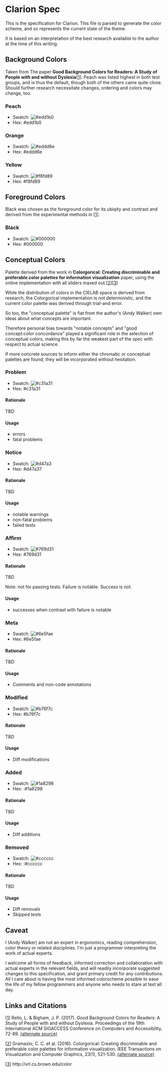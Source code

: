 # Clarion Spec
This is the specification for Clarion. This file is parsed to generate the color scheme, and so represents the current state of the theme.

It is based on an interpretation of the best research available to the author at the time of this writing.

## Background Colors
Taken from The paper **Good Background Colors for Readers: A Study of People with and without Dyslexia**[[1]]. Peach was listed highest in both test groups, and is thus the default, though both of the others came quite close. Should further research necessitate changes, ordering and colors may change, too.

### Peach
* Swatch: ![#edd1b0](https://via.placeholder.com/15/edd1b0/000000?text=+)
* Hex: #edd1b0

### Orange
* Swatch: ![#eddd6e](https://via.placeholder.com/15/eddd6e/000000?text=+)
* Hex: #eddd6e

### Yellow
* Swatch: ![#f8fd89](https://via.placeholder.com/15/f8fd89/000000?text=+)
* Hex: #f8fd89

## Foreground Colors

Black was chosen as the foreground color for its ubiqity and contrast and derived from the experimental methods in [[1]].

### Black
* Swatch: ![#000000](https://via.placeholder.com/15/000000/000000?text=+)
* Hex: #000000

## Conceptual Colors
Palette derived from the work in **Colorgorical: Creating discriminable and preferable color palettes for information visualization** paper, using the online implementation with all sliders maxed out.[[2]][[3]]

While the distribution of colors in the CIELAB space is derived from research, the Colorgorical implementation is not deterministic, and the current color palette was derived through trial-and error.

So too, the "conceptual palette" is fiat from the author's (Andy Walker) own ideas about what concepts are important.

Therefore personal bias towards "notable concepts" and "good concept:color concordance" played a significant role in the selection of conceptual colors, making this by far the weakest part of the spec with respect to actual science.

If more concrete sources to inform either the chromatic or conceptual palettes are found, they will be incorporated without hesitation.

### Problem
* Swatch: ![#c31a31](https://via.placeholder.com/15/c31a31/000000?text=+)
* Hex: #c31a31

#### Rationale
TBD

#### Usage
* errors
* fatal problems

### Notice
* Swatch: ![#d47a3](https://via.placeholder.com/15/d47a3/000000?text=+)
* Hex: #d47a37

#### Rationale
TBD

#### Usage
* notable warnings
* non-fatal problems
* failed tests

### Affirm
* Swatch: ![#769d31](https://via.placeholder.com/15/769d31/000000?text=+)
* Hex: #769d31

#### Rationale
TBD

Note: not for passing tests. Failure is notable. Success is not.

#### Usage
* successes when contrast with failure is notable

### Meta
* Swatch: ![#6e5fae](https://via.placeholder.com/15/6e5fae/000000?text=+)
* Hex: #6e5fae

#### Rationale
TBD

#### Usage
* Comments and non-code annotations

### Modified
* Swatch: ![#b76f7c](https://via.placeholder.com/15/b76f7c/000000?text=+)
* Hex: #b76f7c

#### Rationale
TBD

#### Usage
* Diff modifications

### Added
* Swatch: ![#1a8298](https://via.placeholder.com/15/1a8298/000000?text=+)
* Hex: :#1a8298

#### Rationale
TBD

#### Usage
* Diff additions

### Removed
* Swatch: ![#cccccc](https://via.placeholder.com/15/cccccc/000000?text=+)
* Hex: :#cccccc

#### Rationale
TBD

#### Usage
* Diff removals
* Skipped tests

## Caveat

I (Andy Walker) am not an expert in ergonomics, reading comprehension, color theory or related disciplines. I'm just a programmer interpreting the work of actual experts.

I welcome all forms of feedback, informed correction and collaboration with actual experts in the relevant fields, and will readily incorporate suggested changes to this specification, and grant primary credit for any contributions. All I care about is having the most informed colorscheme possible to ease the life of my fellow programmers and anyone who needs to stare at text all day.

## Links and Citations
[[1]] Rello, L. & Bigham, J. P. (2017). Good Background Colors for Readers: A Study of People with and without Dyslexia. Proceedings of the 19th International ACM SIGACCESS Conference on Computers and Accessibility, 72-89.
[(alternate source)](https://www.cs.cmu.edu/~jbigham/pubs/pdfs/2017/colors.pdf)

[[2]] Gramazio, C. C. et al. (2016). Colorgorical: Creating discriminable and preferable color palettes for information visualization. IEEE Transactions on Visualization and Computer Graphics, 23(1), 521-530. [(alternate source)](http://vrl.cs.brown.edu/color/pdf/colorgorical.pdf)

[[3]] http<area>://vrl.cs.brown.edu/color
 
[1]: https://doi.org/10.1145/3132525.3132546
[2]: https://doi.org/10.1109/TVCG.2016.2598918
[3]: http://vrl.cs.brown.edu/color
[4]: https://spec.draculatheme.com/